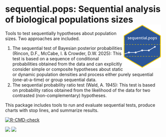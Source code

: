 # sequential.pops: Sequential analysis of biological populations sizes <a href="https://rincondf.github.io/sequential.pops/"><img src="man/figures/logo.png" align="right" height="139" alt="sequential.pops website" /></a>
Tools to test sequentially hypotheses about population sizes. Two approaches are included.
1. The sequential test of Bayesian posterior probabilities (Rincon, D.F., McCabe, I. & Crowder, D.W. 2025): This test is based on a sequence of conditional probabilities obtained from the data and can explicitly consider simple or composite hypotheses about static or dynamic population densities and process either purely sequential (one-at-a-time) or group sequential data.
2. The sequential probability ratio test (Wald, A. 1945): This test is based on probability ratios obtained from the likelihood of the data for two contrasted (non-complementary) hypotheses.

This package includes tools to run and evaluate sequential tests, produce charts with stop lines, and summarize results.
<!-- badges: start -->
[![R-CMD-check](https://github.com/rincondf/sequential.pops/actions/workflows/R-CMD-check.yaml/badge.svg)](https://github.com/rincondf/sequential.pops/actions/workflows/R-CMD-check.yaml)
<!-- badges: end -->
[![](https://www.r-pkg.org/badges/version/sequential.pops)](https://cran.r-project.org/package=sequential.pops)
[![](http://cranlogs.r-pkg.org/badges/grand-total/sequential.pops)](https://cran.r-project.org/package=sequential.pops)
